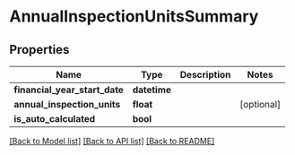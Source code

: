 # AnnualInspectionUnitsSummary

## Properties
Name | Type | Description | Notes
------------ | ------------- | ------------- | -------------
**financial_year_start_date** | **datetime** |  | 
**annual_inspection_units** | **float** |  | [optional] 
**is_auto_calculated** | **bool** |  | 

[[Back to Model list]](../README.md#documentation-for-models) [[Back to API list]](../README.md#documentation-for-api-endpoints) [[Back to README]](../README.md)

